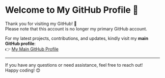 # Welcome to My GitHub Profile 👋

Thank you for visiting my GitHub! 🚀  
Please note that this account is no longer my primary GitHub account.  

For my latest projects, contributions, and updates, kindly visit my **main GitHub profile**:  
👉 [My Main GitHub Profile]([https://github.com/YourSecondAccount](https://github.com/AMG786))

---

If you have any questions or need assistance, feel free to reach out!  
Happy coding! 😊
